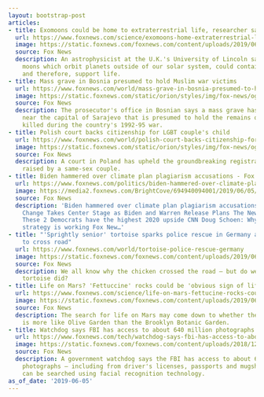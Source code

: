 ```yaml
---
layout: bootstrap-post
articles:
- title: Exomoons could be home to extraterrestrial life, researcher says
  url: https://www.foxnews.com/science/exomoons-home-extraterrestrial-life
  image: https://static.foxnews.com/foxnews.com/content/uploads/2019/06/exomoon-saturn.jpg
  source: Fox News
  description: An astrophysicist at the U.K.'s University of Lincoln says that exomoons,
    moons which orbit planets outside of our solar system, could contain liquid water
    and therefore, support life.
- title: Mass grave in Bosnia presumed to hold Muslim war victims
  url: https://www.foxnews.com/world/mass-grave-in-bosnia-presumed-to-hold-muslim-war-victims
  image: https://static.foxnews.com/static/orion/styles/img/fox-news/og/og-fox-news.png
  source: Fox News
  description: The prosecutor's office in Bosnian says a mass grave has been discovered
    near the capital of Sarajevo that is presumed to hold the remains of Bosnian Muslims
    killed during the country's 1992-95 war.
- title: Polish court backs citizenship for LGBT couple's child
  url: https://www.foxnews.com/world/polish-court-backs-citizenship-for-lgbt-couples-child
  image: https://static.foxnews.com/static/orion/styles/img/fox-news/og/og-fox-news.png
  source: Fox News
  description: A court in Poland has upheld the groundbreaking registration of a child
    raised by a same-sex couple.
- title: Biden hammered over climate plan plagiarism accusations - Fox News
  url: https://www.foxnews.com/politics/biden-hammered-over-climate-platform-plagiarism-accusations
  image: https://media2.foxnews.com/BrightCove/694940094001/2019/06/05/694940094001_6044833634001_6044836086001-vs.jpg
  source: Fox News
  description: 'Biden hammered over climate plan plagiarism accusations Fox News Climate
    Change Takes Center Stage as Biden and Warren Release Plans The New York Times
    These 2 Democrats have the highest 2020 upside CNN Doug Schoen: Why Joe Biden’s
    strategy is working Fox New…'
- title: "'Sprightly senior' tortoise sparks police rescue in Germany after attempting
    to cross road"
  url: https://www.foxnews.com/world/tortoise-police-rescue-germany
  image: https://static.foxnews.com/foxnews.com/content/uploads/2019/06/Cologne-turtle.jpg
  source: Fox News
  description: We all know why the chicken crossed the road — but do we know why the
    tortoise did?
- title: Life on Mars? 'Fettuccine' rocks could be 'obvious sign of life'
  url: https://www.foxnews.com/science/life-on-mars-fettucine-rocks-could-be-obvious-sign-of-life
  image: https://static.foxnews.com/foxnews.com/content/uploads/2019/06/fettuccine-rocks.jpg
  source: Fox News
  description: The search for life on Mars may come down to whether the Red Planet
    is more like Olive Garden than the Brooklyn Botanic Garden.
- title: Watchdog says FBI has access to about 640 million photographs
  url: https://www.foxnews.com/tech/watchdog-says-fbi-has-access-to-about-640-million-photographs
  image: https://static.foxnews.com/foxnews.com/content/uploads/2018/12/509262-facial-recognition.jpg
  source: Fox News
  description: A government watchdog says the FBI has access to about 640 million
    photographs — including from driver's licenses, passports and mugshots — that
    can be searched using facial recognition technology.
as_of_date: '2019-06-05'
---
```


